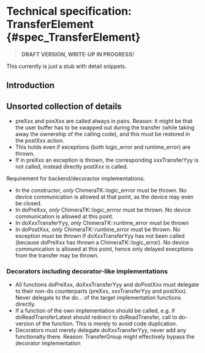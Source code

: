 Technical specification: TransferElement {#spec_TransferElement}
========================================

> **DRAFT VERSION, WRITE-UP IN PROGRESS!**

This currently is just a stub with detail snippets.

## Introduction ##

## Unsorted collection of details ###

* preXxx and posXxx are called always in pairs. Reason: It might be that the user buffer has to be swapped out during the transfer (while taking away the ownership of the calling code), and this must be restored in the postXxx action.
* This holds even if exceptions (both logic_error and runtime_error) are thrown.
* If in preXxx an exception is thrown, the corresponding xxxTransferYyy is not called, instead directly postXxx is called.

Requirement for backend/decoractor implementations:

* In the constructor, *only* ChimeraTK::logic_errror must be thrown. No device communication is allowed at that point, as the device may even be closed.
* In doPreXxx, *only* ChimeraTK::logic_errror must be thrown. No device communication is allowed at this point.
* In doXxxTransferYyy, *only* ChimeraTK::runtime_error must be thrown
* In doPostXxx, *only* ChimeraTK::runtime_error must be thrown. No exception must be thrown if doXxxTransferYyy has not been called (because doPreXxx has thrown a ChimeraTK::logic_error). No device communication is allowed at this point, hence only delayed execptions from the transfer may be thrown.


### Decorators including decorator-like implementations ###

* All functions doPreXxx, doXxxTransferYyy and doPostXxx must delegate to their non-do counterparts (preXxx, xxxTransferYyy and postXxx). Never delegate to the do... of the target implementation functions directly.
* If a function of the own implementation should be called, e.g. if doReadTransferLatest should redirect to doReadTransfer, call to do-version of the function. This is merely to avoid code duplication.
* Decorators must merely delegate doXxxTransferYyy, never add any functionalty there. Reason: TransferGroup might effectively bypass the decorator implementation

